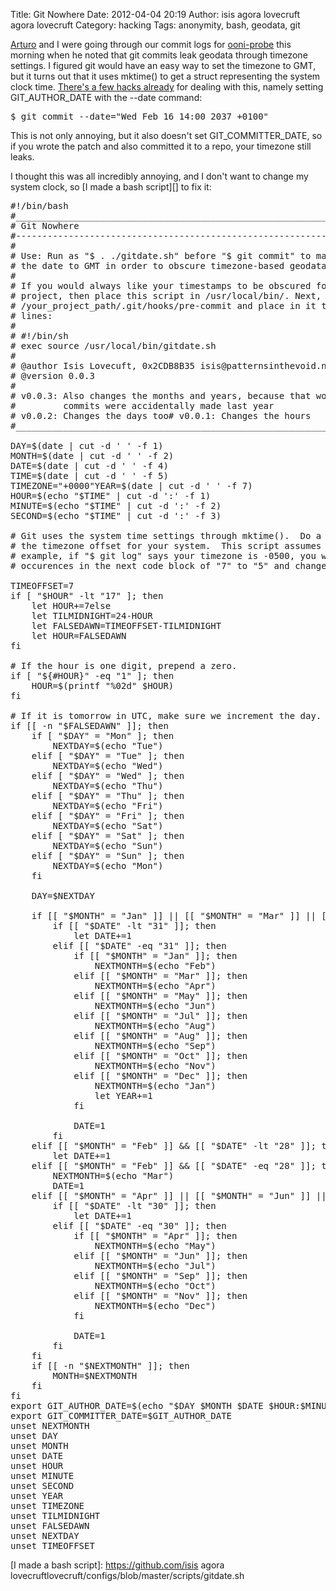 Title: Git Nowhere
Date: 2012-04-04 20:19
Author: isis agora lovecruft agora lovecruft
Category: hacking
Tags: anonymity, bash, geodata, git

[Arturo][] and I were going through our commit logs for [ooni-probe][]
this morning when he noted that git commits leak geodata through
timezone settings. I figured git would have an easy way to set the
timezone to GMT, but it turns out that it uses mktime() to get a struct
representing the system clock time. [There's a few hacks already][] for
dealing with this, namely setting GIT\_AUTHOR\_DATE with the --date
command:

<pre class="prettyprint lang-bash">
$ git commit --date="Wed Feb 16 14:00 2037 +0100"
</pre>

This is not only annoying, but it also doesn't set GIT\_COMMITTER\_DATE,
so if you wrote the patch and also committed it to a repo, your timezone
still leaks.

I thought this was all incredibly annoying, and I don't want to change
my system clock, so [I made a bash script][] to fix it:

<pre class="prettyprint lang-bash">
#!/bin/bash
#_____________________________________________________________________________
# Git Nowhere
#-----------------------------------------------------------------------------
#
# Use: Run as "$ . ./gitdate.sh" before "$ git commit" to manually set
# the date to GMT in order to obscure timezone-based geodata tracking.
#
# If you would always like your timestamps to be obscured for a specific
# project, then place this script in /usr/local/bin/. Next, edit
# /your_project_path/.git/hooks/pre-commit and place in it the following two
# lines:
#
# #!/bin/sh
# exec source /usr/local/bin/gitdate.sh
#
# @author Isis Lovecuft, 0x2CDB8B35 isis@patternsinthevoid.net
# @version 0.0.3
#
# v0.0.3: Also changes the months and years, because that would suck if your
#         commits were accidentally made last year
# v0.0.2: Changes the days too# v0.0.1: Changes the hours
#_____________________________________________________________________________

DAY=$(date | cut -d ' ' -f 1)
MONTH=$(date | cut -d ' ' -f 2)
DATE=$(date | cut -d ' ' -f 4)
TIME=$(date | cut -d ' ' -f 5)
TIMEZONE="+0000"YEAR=$(date | cut -d ' ' -f 7)
HOUR=$(echo "$TIME" | cut -d ':' -f 1)
MINUTE=$(echo "$TIME" | cut -d ':' -f 2)
SECOND=$(echo "$TIME" | cut -d ':' -f 3)

# Git uses the system time settings through mktime().  Do a "$ git log" to see
# the timezone offset for your system.  This script assumes -0700. For
# example, if "$ git log" says your timezone is -0500, you would change all
# occurences in the next code block of "7" to "5" and change "17" to "19".

TIMEOFFSET=7
if [ "$HOUR" -lt "17" ]; then
    let HOUR+=7else
    let TILMIDNIGHT=24-HOUR
    let FALSEDAWN=TIMEOFFSET-TILMIDNIGHT
    let HOUR=FALSEDAWN
fi

# If the hour is one digit, prepend a zero.
if [ "${#HOUR}" -eq "1" ]; then
    HOUR=$(printf "%02d" $HOUR)
fi

# If it is tomorrow in UTC, make sure we increment the day.
if [[ -n "$FALSEDAWN" ]]; then
    if [ "$DAY" = "Mon" ]; then
        NEXTDAY=$(echo "Tue")
    elif [ "$DAY" = "Tue" ]; then
        NEXTDAY=$(echo "Wed")
    elif [ "$DAY" = "Wed" ]; then
        NEXTDAY=$(echo "Thu")
    elif [ "$DAY" = "Thu" ]; then
        NEXTDAY=$(echo "Fri")
    elif [ "$DAY" = "Fri" ]; then
        NEXTDAY=$(echo "Sat")
    elif [ "$DAY" = "Sat" ]; then
        NEXTDAY=$(echo "Sun")
    elif [ "$DAY" = "Sun" ]; then
        NEXTDAY=$(echo "Mon")
    fi

    DAY=$NEXTDAY

    if [[ "$MONTH" = "Jan" ]] || [[ "$MONTH" = "Mar" ]] || [[ "$MONTH" = "May" ]] || [[ "$MONTH" = "Jul" ]] || [[ "$MONTH" = "Aug" ]] || [[ "$MONTH" = "Oct" ]] || [[ "$MONTH" = "Dec" ]]; then
        if [[ "$DATE" -lt "31" ]]; then
            let DATE+=1
        elif [[ "$DATE" -eq "31" ]]; then
            if [[ "$MONTH" = "Jan" ]]; then
                NEXTMONTH=$(echo "Feb")
            elif [[ "$MONTH" = "Mar" ]]; then
                NEXTMONTH=$(echo "Apr")
            elif [[ "$MONTH" = "May" ]]; then
                NEXTMONTH=$(echo "Jun")
            elif [[ "$MONTH" = "Jul" ]]; then
                NEXTMONTH=$(echo "Aug")
            elif [[ "$MONTH" = "Aug" ]]; then
                NEXTMONTH=$(echo "Sep")
            elif [[ "$MONTH" = "Oct" ]]; then
                NEXTMONTH=$(echo "Nov")
            elif [[ "$MONTH" = "Dec" ]]; then
                NEXTMONTH=$(echo "Jan")
                let YEAR+=1
            fi

            DATE=1
        fi
    elif [[ "$MONTH" = "Feb" ]] && [[ "$DATE" -lt "28" ]]; then
        let DATE+=1
    elif [[ "$MONTH" = "Feb" ]] && [[ "$DATE" -eq "28" ]]; then
        NEXTMONTH=$(echo "Mar")
        DATE=1
    elif [[ "$MONTH" = "Apr" ]] || [[ "$MONTH" = "Jun" ]] || [[ "$MONTH" = "Sep" ]] || [[ "$MONTH" = "Nov" ]]; then
        if [[ "$DATE" -lt "30" ]]; then
            let DATE+=1
        elif [[ "$DATE" -eq "30" ]]; then
            if [[ "$MONTH" = "Apr" ]]; then
                NEXTMONTH=$(echo "May")
            elif [[ "$MONTH" = "Jun" ]]; then
                NEXTMONTH=$(echo "Jul")
            elif [[ "$MONTH" = "Sep" ]]; then
                NEXTMONTH=$(echo "Oct")
            elif [[ "$MONTH" = "Nov" ]]; then
                NEXTMONTH=$(echo "Dec")
            fi

            DATE=1
        fi
    fi
    if [[ -n "$NEXTMONTH" ]]; then
        MONTH=$NEXTMONTH
    fi
fi
export GIT_AUTHOR_DATE=$(echo "$DAY $MONTH $DATE $HOUR:$MINUTE:$SECOND $YEAR $TIMEZONE")
export GIT_COMMITTER_DATE=$GIT_AUTHOR_DATE
unset NEXTMONTH
unset DAY
unset MONTH
unset DATE
unset HOUR
unset MINUTE
unset SECOND
unset YEAR
unset TIMEZONE
unset TILMIDNIGHT
unset FALSEDAWN
unset NEXTDAY
unset TIMEOFFSET
</pre>

  [Arturo]: https://twitter.com/#!/hellais
  [ooni-probe]: https://gitweb.torproject.org/ooni-probe.git
  [There's a few hacks already]: http://www.alexpeattie.com/blog/working-with-dates-in-git/
  [I made a bash script]: https://github.com/isis agora lovecruftlovecruft/configs/blob/master/scripts/gitdate.sh
